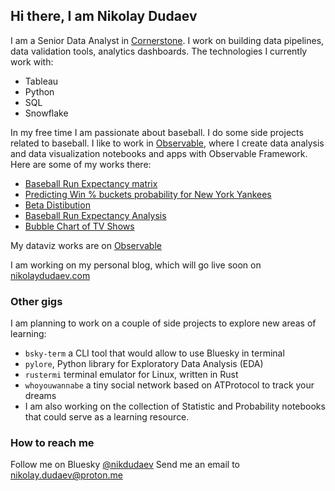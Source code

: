## Hi there, I am Nikolay Dudaev

I am a Senior Data Analyst in [Cornerstone](https://www.cornerstoneondemand.com/). I work on building data pipelines, data validation tools, analytics dashboards. The technologies I currently work with:  
- Tableau
- Python
- SQL
- Snowflake

In my free time I am passionate about baseball. I do some side projects related to baseball. I like to work in [Observable](https://observablehq.com/), where I create data analysis and data visualization notebooks and apps with Observable Framework. Here are some of my works there:  
- [Baseball Run Expectancy matrix](https://nd.observablehq.cloud/re24/)
- [Predicting Win % buckets probability for New York Yankees](https://observablehq.com/projects/@nd/win-probability)
- [Beta Distibution](https://observablehq.com/@nd/beta-distribution-for-win-probability-calculations)
- [Baseball Run Expectancy Analysis](https://observablehq.com/@nd/baseball-run-expectancy-analysis)
- [Bubble Chart of TV Shows](https://observablehq.com/@nd/bubble-chart-with-d3-with-a-lot-of-interaction-work-in-progre)

My dataviz works are on [Observable](https://observablehq/@nd)

I am working on my personal blog, which will go live soon on
[nikolaydudaev.com](https://nikolaydudaev.com)

### Other gigs

I am planning to work on a couple of side projects to explore new areas of
learning:
- `bsky-term` a CLI tool that would allow to use Bluesky in terminal
- `pylore`, Python library for Exploratory Data Analysis (EDA)
- `rustermi` terminal emulator for Linux, written in Rust
- `whoyouwannabe` a tiny social network based on ATProtocol to track your dreams
- I am also working on the collection of Statistic and Probability notebooks
    that could serve as a learning resource.

### How to reach me

Follow me on Bluesky [@nikdudaev](https://bsky.app/profile/nikolaydudaev.com)
Send me an email to [nikolay.dudaev@proton.me](mailto:nikolay.dudaev@proton.me)

<!--
**nikdudaev/nikdudaev** is a ✨ _special_ ✨ repository because its `README.md` (this file) appears on your GitHub profile.

Here are some ideas to get you started:

- 🔭 I’m currently working on ...
- 🌱 I’m currently learning ...
- 👯 I’m looking to collaborate on ...
- 🤔 I’m looking for help with ...
- 💬 Ask me about ...
- 📫 How to reach me: ...
- 😄 Pronouns: ...
- ⚡ Fun fact: ...
-->
